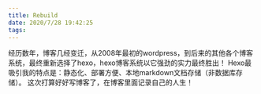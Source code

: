 ```yaml
---
title: Rebuild
date: 2020/7/28 19:42:25
tags:
---
```

经历数年，博客几经变迁，从2008年最初的wordpress，到后来的其他各个博客系统，最终重新选择了hexo，hexo博客系统以它强劲的实力最终胜出！
Hexo最吸引我的特点是：静态化、部署方便、本地markdown文档存储（非数据库存储）。
这次打算好好写博客了，在博客里面记录自己的人生！
    